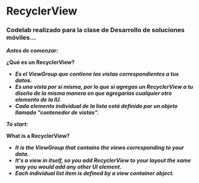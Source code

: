 # RecyclerView

### Codelab realizado para la clase de Desarrollo de soluciones móviles...

**_Antes de comenzar:_**

**¿Qué es un RecyclerView?**

- **_Es el ViewGroup que contiene las vistas correspondientes a tus datos._**
- **_Es una vista por sí misma, por lo que si agregas un RecyclerView a tu diseño de la misma manera en que agregarías cualquier otro elemento de la IU._**
- **_Cada elemento individual de la lista está definido por un objeto llamado "contenedor de vistas"._**

**_To start:_**

**What is a RecyclerView?**

- **_It is the ViewGroup that contains the views corresponding to your data._**
- **_It's a view in itself, so you add RecyclerView to your layout the same way you would add any other UI element._**
- **_Each individual list item is defined by a view container object._**
